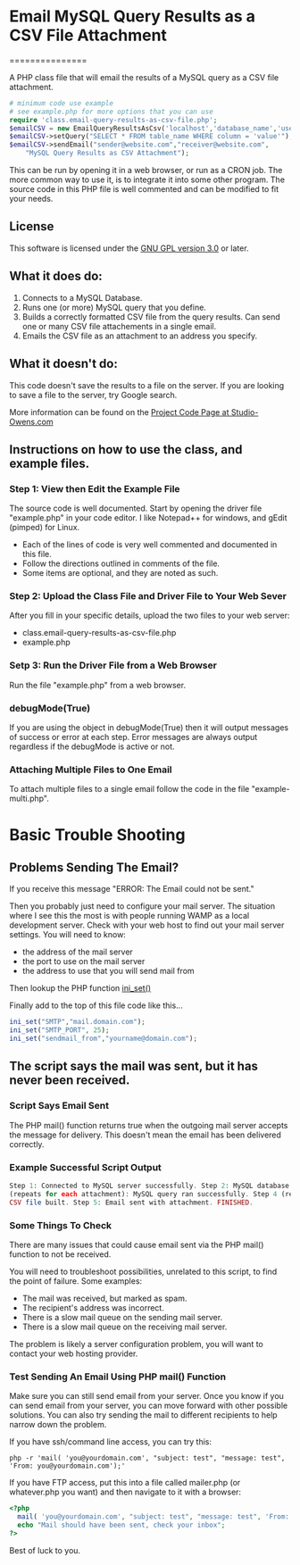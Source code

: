 # Email MySQL Query Results as a CSV File Attachment
===============

A PHP class file that will email the results of a MySQL query as a CSV file attachment. 
```php
# minimum code use example
# see example.php for more options that you can use
require 'class.email-query-results-as-csv-file.php';
$emailCSV = new EmailQueryResultsAsCsv('localhost','database_name','username','password');
$emailCSV->setQuery("SELECT * FROM table_name WHERE column = 'value'");
$emailCSV->sendEmail("sender@website.com","receiver@website.com",
    "MySQL Query Results as CSV Attachment");
```

This can be run by opening it in a web browser, or run as a CRON job. The more common way to use it, is to integrate it into some other program. The source code in this PHP file is well commented and can be modified to fit your needs.

## License
This software is licensed under the [GNU GPL version 3.0](http://www.gnu.org/licenses/gpl-3.0-standalone.html) or later.

## What it does do:

1. Connects to a MySQL Database.
2. Runs one (or more) MySQL query that you define.
3. Builds a correctly formatted CSV file from the query results. Can send one or many CSV file attachements in a single email.
4. Emails the CSV file as an attachment to an address you specify. 

## What it doesn't do:

This code doesn't save the results to a file on the server.
If you are looking to save a file to the server, try Google search.

More information can be found on the [Project Code Page at Studio-Owens.com](http://www.studio-owens.com/code/email-mysql-query-results-as-a-csv-file-attachment.htm)

## Instructions on how to use the class, and example files.

### Step 1: View then Edit the Example File

The source code is well documented. Start by opening the driver file "example.php" in your code editor. I like Notepad++ for windows, and gEdit (pimped) for Linux.

  * Each of the lines of code is very well commented and documented in this file.
  * Follow the directions outlined in comments of the file.
  * Some items are optional, and they are noted as such.

### Step 2: Upload the Class File and Driver File to Your Web Sever

After you fill in your specific details, upload the two files to your web server:

  * class.email-query-results-as-csv-file.php
  * example.php

### Setp 3: Run the Driver File from a Web Browser

Run the file "example.php" from a web browser.

### debugMode(True)

If you are using the object in debugMode(True) then it will output messages of success or error at each step. Error messages are always output regardless if the debugMode is active or not.

### Attaching Multiple Files to One Email

To attach multiple files to a single email follow the code in the file "example-multi.php".

# Basic Trouble Shooting

## Problems Sending The Email?
  
If you receive this message "ERROR: The Email could not be sent." 
  
Then you probably just need to configure your mail server. The situation where I see this the most is with people running WAMP as a local development server. Check with your web host to find out your mail server settings. You will need to know:
* the address of the mail server
* the port to use on the mail server
* the address to use that you will send mail from

Then lookup the PHP function [ini_set()](http://php.net/manual/en/function.ini-set.php)

Finally add to the top of this file code like this...
```php
ini_set("SMTP","mail.domain.com");
ini_set("SMTP_PORT", 25);
ini_set("sendmail_from","yourname@domain.com");
```

## The script says the mail was sent, but it has never been received.

### Script Says Email Sent

The PHP mail() function returns true when the outgoing mail server accepts the message for delivery. This doesn't mean the email has been delivered correctly. 

### Example Successful Script Output
```php
Step 1: Connected to MySQL server successfully. Step 2: MySQL database successfully selected. Step 3 
(repeats for each attachment): MySQL query ran successfully. Step 4 (repeats for each attachment): 
CSV file built. Step 5: Email sent with attachment. FINISHED.
```

### Some Things To Check

There are many issues that could cause email sent via the PHP mail() function to not be received. 

You will need to troubleshoot possibilities, unrelated to this script, to find the point of failure. Some examples:
* The mail was received, but marked as spam.
* The recipient's address was incorrect.
* There is a slow mail queue on the sending mail server.
* There is a slow mail queue on the receiving mail server.

The problem is likely a server configuration problem, you will want to contact your web hosting provider.

### Test Sending An Email Using PHP mail() Function
Make sure you can still send email from your server. Once you know if you can send email from your server, you can move forward with other possible solutions. You can also try sending the mail to different recipients to help narrow down the problem. 

If you have ssh/command line access, you can try this:

```
php -r 'mail( 'you@yourdomain.com', "subject: test", "message: test", 'From: you@yourdomain.com');'
```

If you have FTP access, put this into a file called mailer.php (or whatever.php you want) and then navigate to it with a browser:

```php
<?php
  mail( 'you@yourdomain.com', "subject: test", "message: test", 'From: you@yourdomain.com'); 
  echo "Mail should have been sent, check your inbox"; 
?>
```

Best of luck to you.
